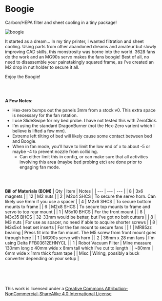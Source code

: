 # Boogie
Carbon/HEPA filter and sheet cooling in a tiny package!

![boogie](https://github.com/user-attachments/assets/ebb13ccf-2c6f-40a4-a78b-2cd0d06f4a7f)

It started as a dream... In my tiny printer, I wanted filtration and sheet cooling.
Using parts from other abandoned dreams and amateur but slowly improving CAD skills, this monstrosity was borne into the world.
3628 fans do the work and an MG90s servo makes the fans boogie!
Best of all, no need to disassemble your painstakingly squared frame, as I've created an M2 drop in nut holder to secure it all.

Enjoy the Boogie!

<br/><br/>

**A Few Notes:**
* Hex-zero bumps out the panels 3mm from a stock v0. This extra space is necessary for the fan rotation.
* I use SlideSwipe for my bed probe. I have not tested this with ZeroClick.
* I'm using the standard DragonBurner (not the Hex-Zero varient which I believe is lifted a few mm).
* Extreme left tilting of bed will likely cause some contact between bed and Boogie.
* When in fan mode, you'll have to limit the low end of x to about -5 or maybe -4 to prevent nozzle from colliding.
    * Can either limit this in config, or can make sure that all activities involving this area (maybe bed probing etc) are done prior to engaging fan mode.

<br/><br/>

**Bill of Materials (BOM)**
| Qty | Item | Notes |
| --- | --- | --- |
| 8 | 3x6 magnets |
| 12 | M2 nuts |
| 2 | M2x4 SHCS | To secure the servo horn. Can likely use 6mm if you use a spacer |
| 4 | M2x6 SHCS | To secure bottom mounts to frame |
| 6 | M2x8 SHCS | To secure top mounts to frame and servo to top rear mount |
| 1 | M5x10 BHCS | For the front mount |
| 8 | M3x35 BHCS | 32-33mm would be better, but I've got no bolt cutters |
| 8 | M3 nuts | For use as spacer, no need if able to acquire shorter screws |
| 8 | M3x5x4 heat set inserts | For the fan mount to secure fans |
| 1 | MR85zz bearing | Press fit into the fan mount. The M5 screw from front mount goes through here |
| 1 | MG90s servo with horn |
| 2 | 36mm x 28 mm fans | I'm using Delta FFB03612EHNYCL |
| 1 | Robot Vacuum Filter | Mine measure 130mm long x 40mm wide x 8mm tall which I've cut to length |
| ~80mm | 6mm wide x 1mm thick foam tape |
| Misc | Wiring, possibly a buck converter depending on your setup |

<br/><br/>
<br/><br/>
This work is licensed under a <a href="http://creativecommons.org/licenses/by-nc-sa/4.0/" rel="nofollow">Creative Commons Attribution-NonCommercial-ShareAlike 4.0 International License</a>



